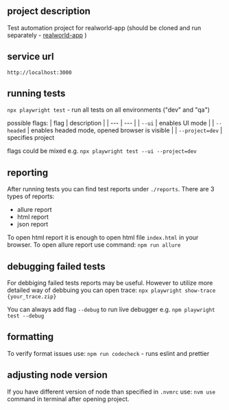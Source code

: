 ## project description

Test automation project for realworld-app
(should be cloned and run separately -
[realworld-app](https://github.com/MarcinZyrkowski/realworld-app) )

## service url

`http://localhost:3000`

## running tests

`npx playwright test` - run all tests on all environments ("dev" and "qa")

possible flags:
| flag | description |
| --- | --- |
| `--ui` | enables UI mode |
| `--headed` | enables headed mode, opened browser is visible |
| `--project=dev` | specifies project

flags could be mixed e.g.
`npx playwright test --ui --project=dev`

## reporting

After running tests you can find test reports under `./reports`. There are 3 types of reports:

- allure report
- html report
- json report

To open html report it is enough to open html file `index.html` in your browser.
To open allure report use command:
`npm run allure`

## debugging failed tests

For debbiging failed tests reports may be useful. However to utilize more detailed way of debbuing you can open trace:
`npx playwright show-trace {your_trace.zip}`

You can always add flag `--debug` to run live debugger e.g.
`npm playwright test --debug`

## formatting

To verify format issues use:
`npm run codecheck` - runs eslint and prettier

## adjusting node version

If you have different version of node than specified in `.nvmrc` use:
`nvm use` command in terminal after opening project.
